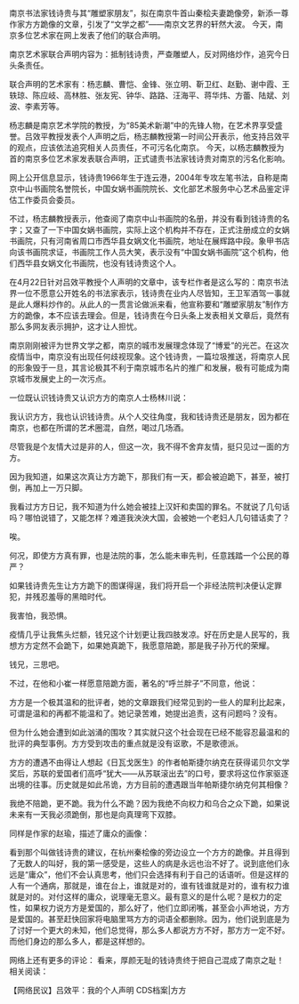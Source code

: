 南京书法家钱诗贵与其“雕塑家朋友”，拟在南京牛首山秦桧夫妻跪像旁，新添一尊作家方方跪像的文章，引发了“文学之都”——南京文艺界的轩然大波。 今天，南京多位艺术家在网上发表了他们的联合声明。

南京艺术家联合声明内容为：抵制钱诗贵，严查雕塑人，反对网络炒作，追究今日头条责任。

联合声明的艺术家有：杨志麟、曹恺、金锋、张立明、靳卫红、赵勤、谢中霞、王轶琼、陈应岐、高林胜、张友宪、钟华、路路、汪海平、蒋华炜、方蕾、陆斌、刘波、李素芳等。

杨志麟是南京艺术学院的教授，为“85美术新潮”中的先锋人物，在艺术界享受盛誉。吕效平教授发表个人声明之后，杨志麟教授第一时间公开表示，他支持吕效平的观点，应该依法追究相关人员责任，不可污名化南京。 今天，以杨志麟教授为首的南京多位艺术家发表联合声明，正式谴责书法家钱诗贵对南京的污名化影响。

网上公开信息显示，钱诗贵1966年生于连云港，2004年专攻左笔书法，自称是南京中山书画院名誉院长，中国女娲书画院院长、文化部艺术服务中心艺术品鉴定评估工作委员会委员。

不过，杨志麟教授表示，他查阅了南京中山书画院的名册，并没有看到钱诗贵的名字；又查了一下中国女娲书画院，实际上这个机构并不存在，正式注册成立的女娲书画院，只有河南省周口市西华县女娲文化书画院，地址在展辉路中段。象甲书店向该书画院求证，书画院工作人员大笑，表示没有“中国女娲书画院”这个机构，他们西华县女娲文化书画院，也没有钱诗贵这个人。

在4月22日针对吕效平教授个人声明的文章中，该专栏作者是这么写的：南京书法界一位不愿意公开姓名的书法家表示，钱诗贵在业内人尽皆知，王卫军酒驾一事就是此人爆料炒作的。从此人的一贯言论做派来看，他宣称要和“雕塑家朋友”制作方方的跪像，本不应该去理会。但是，钱诗贵在今日头条上发表相关文章后，竟然有那么多网友表示拥护，这才让人担忧。

南京刚刚被评为世界文学之都，南京的城市发展理念体现了“博爱”的光芒。在这次疫情当中，南京没有出现任何歧视现象。这个钱诗贵，一篇垃圾推送，将南京人民的形象毁于一旦，其言论极其不利于南京城市名片的推广和发展，极有可能成为南京城市发展史上的一次污点。

一位既认识钱诗贵又认识方方的南京人士杨林川说：

我认识方方，我也认识钱诗贵。从个人交往角度，我和钱诗贵还是朋友，因为都在南京，也都在所谓的艺术圈混，自然，喝过几场酒。

尽管我是个友情大过是非的人，但这一次，我不得不舍弃友情，挺只见过一面的方方。

因为我知道，如果这次真让方方跪下，那我们有一天，都会被迫跪下，甚至，被打倒，再加上一万只脚。

我看过方方日记，我不知道为什么她会被挂上汉奸和卖国的罪名。不就说了几句话吗？哪怕说错了，又能怎样？难道我泱泱大国，会被她一个老妇人几句错话卖了？

唉。

何况，即使方方真有罪，也是法院的事，怎么能未审先判，任意践踏一个公民的尊严？

如果钱诗贵先生让方方跪下的图谋得逞，我们将开启一个非经法院判决便认定罪犯，并残忍羞辱的黑暗时代。

我害怕，我恐惧。

疫情几乎让我焦头烂额，钱兄这个计划更让我四肢发凉。好在历史是人民写的，我想方方定然不会跪下，如果她真跪下，我愿意陪跪，那是我子孙万代的荣耀。

钱兄，三思吧。

不过，在他和小崔一样愿意陪跪方面，著名的“呼兰胖子”不同意，他说：

方方是一个极其温和的批评者，她的文章跟我们经常见到的一些人的犀利比起来，可谓是温和的再都不能温和了。她记录苦难，她提出追责，这有问题吗？没有。

但为什么她会遭到如此汹涌的围攻？其实就只这个社会现在已经不能容忍最温和的批评的典型事例。方方受到攻击的重点就是没有讴歌，不是歌德派。

方方的遭遇不由得让人想起《日瓦戈医生》的作者帕斯捷尔纳克在获得诺贝尔文学奖后，苏联的爱国者们高呼“犹大——从苏联滚出去”的口号，要求将这位作家驱逐出境的往事。历史就是如此吊诡，方方目前的遭遇跟当年帕斯捷尔纳克何其相像？

我绝不陪跪，更不跪。我为什么不跪？因为我绝不向权力和乌合之众下跪，如果说未来有一天我必须跪倒，那也是向真理弯下双膝。

同样是作家的赵瑜，描述了庸众的画像：

看到那个叫做钱诗贵的建议，在杭州秦桧像的旁边设立一个方方的跪像。并且得到了无数人的叫好，我的第一感受是，这些人的病是永远也治不好了。说到底他们永远是“庸众”，他们不会认真思考，他们只会选择有利于自己的话语听。但是这样的人有一个通病，那就是，谁在台上，谁就是对的，谁有钱谁就是对的，谁有权力谁就是对的。对付这样的庸众，说理毫无意义。最有意义的是什么呢？是权力的定性，如果权力说方方是爱国的，那么好了，他们立即闭嘴，甚至会小声地说，方方是爱国的。甚至赶快回家将电脑里骂方方的词语全都删除。因为，他们说到底是为了讨好一个更大的未知，他们总觉得，那么多人都说方方不好，那方方一定不好。而他们身边的那么多人，都是这样想的。

网络上还有更多的评论：  看来，厚颜无耻的钱诗贵终于把自己混成了南京之耻！ 相关阅读：

【网络民议】吕效平：我的个人声明 CDS档案|方方


